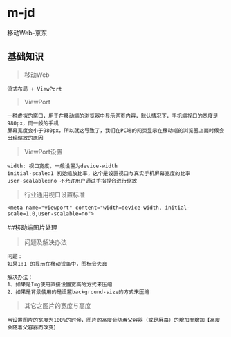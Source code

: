 # m-jd
移动Web-京东



## 基础知识

> 移动Web

```
流式布局 + ViewPort
```

> ViewPort

```
一种虚拟的窗口，用于在移动端的浏览器中显示网页内容，默认情况下，手机端视口的宽度是980px，而一般的手机
屏幕宽度会小于980px，所以就这导致了，我们在PC端的网页显示在移动端的浏览器上面时候会出现缩放的原因
```

> ViewPort设置

```
width: 视口宽度，一般设置为device-width
initial-scale:1 初始缩放比率，这个是设置视口与真实手机屏幕宽度的比率
user-scalable:no 不允许用户通过手指捏合进行缩放
```

> 行业通用视口设置标准

```
<meta name="viewport" content="width=device-width, initial-scale=1.0,user-scalable=no">
```

##移动端图片处理

> 问题及解决办法

```
问题：
如果1:1 的显示在移动设备中，图标会失真

解决办法：
1、如果是Img使用直接设置宽高的方式来压缩
2、如果是背景使用的是设置background-size的方式来压缩
```

> 其它之图片的宽度与高度

```
当设置图片的宽度为100%的时候，图片的高度会随着父容器（或是屏幕）的增加而增加【高度会随着父容器而改变】
```

